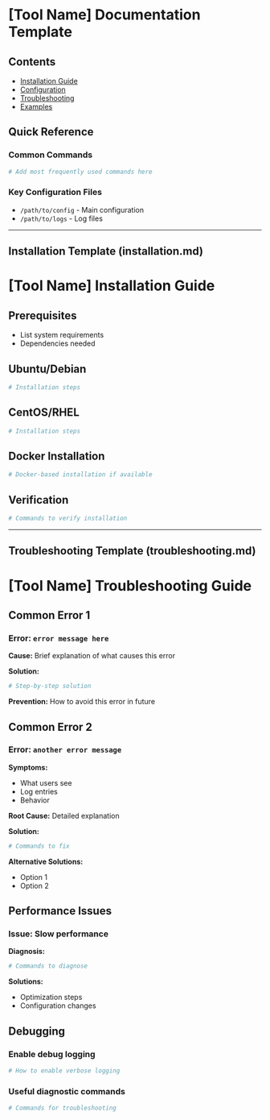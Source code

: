 # [Tool Name] Documentation Template

## Contents
- [Installation Guide](./installation.md)
- [Configuration](./configuration.md)
- [Troubleshooting](./troubleshooting.md)
- [Examples](./examples/)

## Quick Reference

### Common Commands
```bash
# Add most frequently used commands here
```

### Key Configuration Files
- `/path/to/config` - Main configuration
- `/path/to/logs` - Log files

---

## Installation Template (installation.md)

# [Tool Name] Installation Guide

## Prerequisites
- List system requirements
- Dependencies needed

## Ubuntu/Debian
```bash
# Installation steps
```

## CentOS/RHEL
```bash
# Installation steps
```

## Docker Installation
```bash
# Docker-based installation if available
```

## Verification
```bash
# Commands to verify installation
```

---

## Troubleshooting Template (troubleshooting.md)

# [Tool Name] Troubleshooting Guide

## Common Error 1

### Error: `error message here`
**Cause:** Brief explanation of what causes this error

**Solution:**
```bash
# Step-by-step solution
```

**Prevention:** How to avoid this error in future

## Common Error 2

### Error: `another error message`
**Symptoms:**
- What users see
- Log entries
- Behavior

**Root Cause:** Detailed explanation

**Solution:**
```bash
# Commands to fix
```

**Alternative Solutions:**
- Option 1
- Option 2

## Performance Issues

### Issue: Slow performance
**Diagnosis:**
```bash
# Commands to diagnose
```

**Solutions:**
- Optimization steps
- Configuration changes

## Debugging

### Enable debug logging
```bash
# How to enable verbose logging
```

### Useful diagnostic commands
```bash
# Commands for troubleshooting
```
